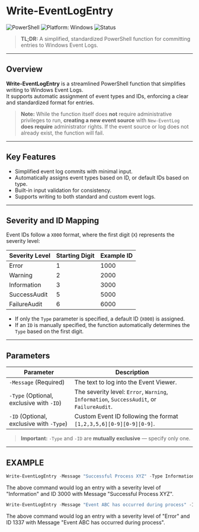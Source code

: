 # Write-EventLogEntry

![PowerShell](https://img.shields.io/badge/PowerShell-v3.0+-blue)
![Platform: Windows](https://img.shields.io/badge/Platform-Windows-blue.svg)
![Status](https://img.shields.io/badge/Status-Stable-brightgreen)

> **TL;DR:** A simplified, standardized PowerShell function for committing entries to Windows Event Logs.

---

## Overview

**Write-EventLogEntry** is a streamlined PowerShell function that simplifies writing to Windows Event Logs.  
It supports automatic assignment of event types and IDs, enforcing a clear and standardized format for entries.

> **Note:** While the function itself does **not** require administrative privileges to run, **creating a new event source** with `New-EventLog` **does require** administrator rights. If the event source or log does not already exist, the function will fail.

---

## Key Features

- Simplified event log commits with minimal input.
- Automatically assigns event types based on ID, or default IDs based on type.
- Built-in input validation for consistency.
- Supports writing to both standard and custom event logs.

---

## Severity and ID Mapping

Event IDs follow a `X000` format, where the first digit (`X`) represents the severity level:

| Severity Level | Starting Digit | Example ID |
| -------------- | --------------- | ---------- |
| Error          | 1               | 1000       |
| Warning        | 2               | 2000       |
| Information    | 3               | 3000       |
| SuccessAudit   | 5               | 5000       |
| FailureAudit   | 6               | 6000       |

- If only the `Type` parameter is specified, a default ID (`X000`) is assigned.
- If an `ID` is manually specified, the function automatically determines the `Type` based on the first digit.

---

## Parameters

| Parameter | Description |
|-----------|-------------|
| `-Message` (Required) | The text to log into the Event Viewer. |
| `-Type` (Optional, exclusive with `-ID`) | The severity level: `Error`, `Warning`, `Information`, `SuccessAudit`, or `FailureAudit`. |
| `-ID` (Optional, exclusive with `-Type`) | Custom Event ID following the format `[1,2,3,5,6][0-9][0-9][0-9]`. |

> **Important:** `-Type` and `-ID` are **mutually exclusive** — specify only one.

---

## EXAMPLE
```powershell
Write-EventLogEntry -Message "Successful Process XYZ" -Type Information        
```
The above command would log an entry with a severity level of "Information" and ID 3000 with Message "Successful Process XYZ".
```powershell
Write-EventLogEntry -Message "Event ABC has occurred during process" -ID 1337
```
The above command would log an entry with a severity level of "Error" and ID 1337 with Message "Event ABC has occurred during process".


